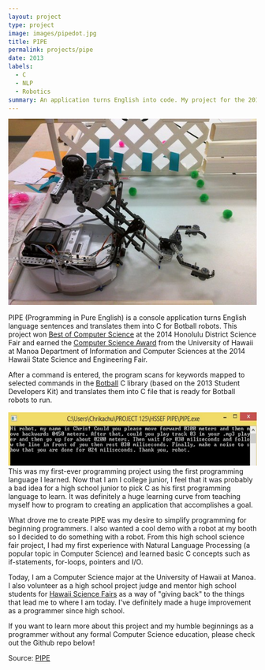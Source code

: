 ```yaml
---
layout: project
type: project
image: images/pipedot.jpg
title: PIPE
permalink: projects/pipe
date: 2013
labels:
  - C
  - NLP
  - Robotics
summary: An application turns English into code. My project for the 2014 Honolulu District and Hawaii State Science and Engineering Fair.
---
```

<img class class="ui medium right floated rounded image" src="../images/rumba.jpg">

PIPE (Programming in Pure English) is a console application turns English language sentences and translates them into C for Botball robots. This project won [Best of Computer Science](https://www.hawaiipublicschools.org/DOE%20Forms/HDO/Science%20Fair%202014.pdf) at the 2014 Honolulu District Science Fair and earned the [Computer Science Award](http://scifair-dev.weebly.com/uploads/2/1/4/7/21471206/list_of_winners_by_district.pdf) from the University of Hawaii at Manoa Department of Information and Computer Sciences at the 2014 Hawaii State Science and Engineering Fair.

After a command is entered, the program scans for keywords mapped to selected commands in the [Botball](http://www.botball.org/) C library (based on the 2013 Student Developers Kit) and translates them into C file that is ready for Botball robots to run.
<br>
<br>
<img src="../images/PIPE1.png" class="ui large floated rounded image">
<br>
This was my first-ever programming project using the first programming language I learned. Now that I am I college junior, I feel that it was probably a bad idea for a high school junior to pick C as his first programming language to learn. It was definitely a huge learning curve from teaching myself how to program to creating an application that accomplishes a goal. 

What drove me to create PIPE was my desire to simplify programming for beginning programmers. I also wanted a cool demo with a robot at my booth so I decided to do something with a robot. From this high school science fair project, I had my first experience with Natural Language Processing (a popular topic in Computer Science) and learned basic C concepts such as if-statements, for-loops, pointers and I/O. 

Today, I am a Computer Science major at the University of Hawaii at Manoa. I also volunteer as a high school project judge and mentor high school students for [Hawaii Science Fairs](http://www.hawaiiacademyofscience.org/) as a way of "giving back" to the things that lead me to where I am today. I've definitely made a huge improvement as a programmer since high school. 

If you want to learn more about this project and my humble beginnings as a programmer without any formal Computer Science education, please check out the Github repo below! 

Source: <a href="https://github.com/chrisnguyenhi/pipe"><i class="large github icon"></i>PIPE</a>
